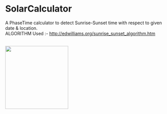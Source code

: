 # SolarCalculator
A PhaseTime calculator to detect Sunrise-Sunset time with respect to given date & location.
</br> 
ALGORITHM Used :- http://edwilliams.org/sunrise_sunset_algorithm.htm
 </br> 
</br> 

 <img src="https://user-images.githubusercontent.com/29976344/50740921-553dab80-121c-11e9-8704-421f3d5c51f2.jpeg" width="200"/>
